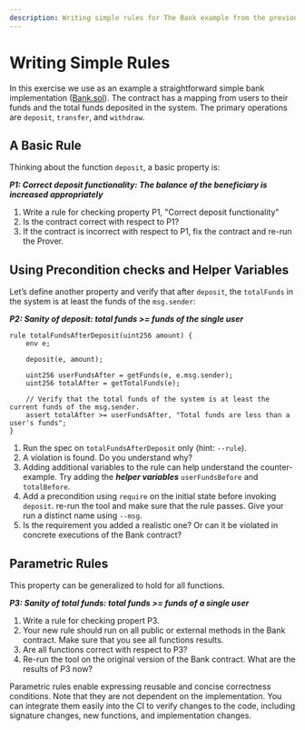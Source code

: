 ```yaml
---
description: Writing simple rules for The Bank example from the previous section
---
```


# Writing Simple Rules

In this exercise we use as an example a straightforward simple bank implementation \([Bank.sol](https://github.com/Certora/CertoraProverSupplementary/blob/master/Tutorials/Lesson1/Bank.sol)\). The contract has a mapping from users to their funds and the total funds deposited in the system. The primary operations are `deposit`, `transfer`, and `withdraw`.

## A Basic Rule

Thinking about the function `deposit`, a basic property is:

_**P1: Correct deposit functionality: The balance of the beneficiary is increased appropriately**_

1. Write a rule for checking property P1, "Correct deposit functionality"
2. Is the contract correct with respect to P1?
3. If the contract is incorrect with respect to P1, fix the contract and re-run the Prover.

## Using Precondition checks and Helper Variables

Let’s define another property and verify that after `deposit`, the `totalFunds` in the system is at least the funds of the `msg.sender`:

_**P2: Sanity of deposit: total funds &gt;= funds of the single user**_

```text
rule totalFundsAfterDeposit(uint256 amount) {
	env e; 
	
	deposit(e, amount);
	
	uint256 userFundsAfter = getFunds(e, e.msg.sender);
	uint256 totalAfter = getTotalFunds(e);
	
	// Verify that the total funds of the system is at least the current funds of the msg.sender.
	assert totalAfter >= userFundsAfter, "Total funds are less than a user's funds";
}
```

1. Run the spec on `totalFundsAfterDeposit` only \(hint: `--rule`\).
2. A violation is found. Do you understand why?
3. Adding additional variables to the rule can help understand the counter-example. Try adding the _**helper variables**_ `userFundsBefore` and `totalBefore`.
4. Add a precondition using `require` on the initial state before invoking `deposit`. re-run the tool and make sure that the rule passes. Give your run a distinct name using `--msg`.
5. Is the requirement you added a realistic one? Or can it be violated in concrete executions of the Bank contract?

## Parametric Rules

This property can be generalized to hold for all functions.

_**P3: Sanity of total funds: total funds &gt;= funds of a single user**_

1. Write a rule for checking propert P3.
2. Your new rule should run on all public or external methods in the Bank contract. Make sure that you see all functions results.
3. Are all functions correct with respect to P3?
4. Re-run the tool on the original version of the Bank contract. What are the results of P3 now?

Parametric rules enable expressing reusable and concise correctness conditions. Note that they are not dependent on the implementation. You can integrate them easily into the CI to verify changes to the code, including signature changes, new functions, and implementation changes.

